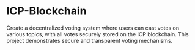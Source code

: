 # ICP-Blockchain
Create a decentralized voting system where users can cast votes on various topics, with all votes securely stored on the ICP blockchain. This project demonstrates secure and transparent voting mechanisms.
